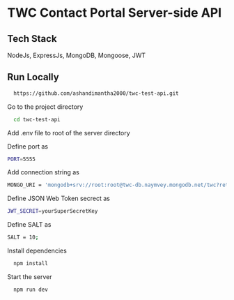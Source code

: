 
# TWC Contact Portal Server-side API

## Tech Stack

NodeJs, ExpressJs, MongoDB, Mongoose, JWT
## Run Locally


```bash
  https://github.com/ashandimantha2000/twc-test-api.git
```

Go to the project directory

```bash
  cd twc-test-api
```
Add .env file to root of the server directory

Define port as

```bash
PORT=5555
```
Add connection string as

```bash
MONGO_URI = 'mongodb+srv://root:root@twc-db.naymvey.mongodb.net/twc?retryWrites=true&w=majority&appName=TWC-DB';
```
Define JSON Web Token secrect as
```bash
JWT_SECRET=yourSuperSecretKey
```
Define SALT as
```bash
SALT = 10;
```
Install dependencies

```bash
  npm install
```

Start the server

```bash
  npm run dev
```

